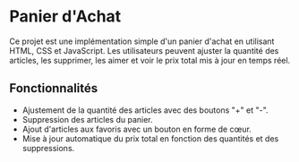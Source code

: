 # Panier d'Achat

Ce projet est une implémentation simple d'un panier d'achat en utilisant HTML, CSS et JavaScript. Les utilisateurs peuvent ajuster la quantité des articles, les supprimer, les aimer et voir le prix total mis à jour en temps réel.

## Fonctionnalités

- Ajustement de la quantité des articles avec des boutons "+" et "-".
- Suppression des articles du panier.
- Ajout d'articles aux favoris avec un bouton en forme de cœur.
- Mise à jour automatique du prix total en fonction des quantités et des suppressions.
